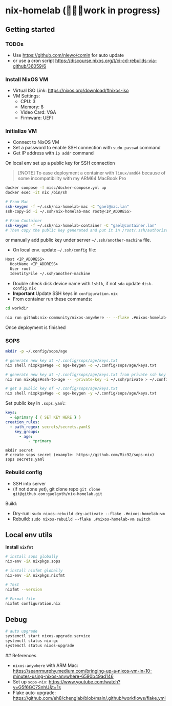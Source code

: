 # nix-homelab (🧑🏾‍💻work in progress)

## Getting started

### TODOs

- Use https://github.com/nlewo/comin for auto update
- or use a cron script https://discourse.nixos.org/t/ci-cd-rebuilds-via-github/36059/6

### Install NixOS VM

- Virtual ISO Link: https://nixos.org/download/#nixos-iso
- VM Settings:
  - CPU: 3
  - Memory: 8
  - Video Card: VGA
  - Firmware: UEFI

### Initialize VM

- Connect to NixOS VM
- Set a password to enable SSH connection with `sudo passwd` command
- Get IP address with `ip addr` command

On local env set up a public key for SSH connection

> [!NOTE] To ease deployment a container with `linux/amd64` because of some incompatibility with my ARM64 MacBook Pro

```sh
docker compose -f misc/docker-compose.yml up
docker exec -it nix /bin/sh
```

```sh
# From Mac
ssh-keygen -f ~/.ssh/nix-homelab-mac -C "gael@mac.lan"
ssh-copy-id -i ~/.ssh/nix-homelab-mac root@<IP_ADDRESS>

# From Container
ssh-keygen -f ~/.ssh/nix-homelab-container -C "gael@container.lan"
# Then copy the public key generated and put it in /root/.ssh/authorized_keys on the VM
```

or manually add public key under server `~/.ssh/another-machine` file.

- On local env. update `~/.ssh/config` file:

```txt
Host <IP_ADDRESS>
  HostName <IP_ADDRESS>
  User root
  IdentityFile ~/.ssh/another-machine
```

- Double check disk device name with `lsblk`, if not `sda` update `disk-config.nix`
- **Important** Update SSH keys in `configuration.nix`
- From container run these commands:

```sh
cd workdir

nix run github:nix-community/nixos-anywhere -- --flake .#nixos-homelab-vm root@<IP_ADDRESS>
```

Once deployment is finished

### SOPS

```sh
mkdir -p ~/.config/sops/age

# generate new key at ~/.config/sops/age/keys.txt
nix shell nixpkgs#age -c age-keygen -o ~/.config/sops/age/keys.txt

# generate new key at ~/.config/sops/age/keys.txt from private ssh key at ~/.ssh/private
nix run nixpkgs#ssh-to-age -- -private-key -i ~/.ssh/private > ~/.config/sops/age/keys.txt

# get a public key of ~/.config/sops/age/keys.txt
nix shell nixpkgs#age -c age-keygen -y ~/.config/sops/age/keys.txt
```

Set public key in `.sops.yaml`:

```yaml
keys:
  - &primary { { SET KEY HERE } }
creation_rules:
  - path_regex: secrets/secrets.yaml$
    key_groups:
      - age:
          - *primary
```

```shell
mkdir secret
# create sops secret (example: https://github.com/Mic92/sops-nix)
sops secrets.yaml
```

### Rebuild config

- SSH into server
- (if not done yet), git clone repo `git clone git@github.com:gaelgoth/nix-homelab.git`

Build:

- Dry-run: `sudo nixos-rebuild dry-activate --flake .#nixos-homelab-vm`
- Rebuild: `sudo nixos-rebuild --flake .#nixos-homelab-vm switch`

## Local env utils

**Install `nixfmt`**

```sh
# install sops globally
nix-env -iA nixpkgs.sops

# install nixfmt globally
nix-env -iA nixpkgs.nixfmt

# Test
nixfmt --version

# Format file
nixfmt configuration.nix
```

## Debug

```sh
# auto upgrade
systemctl start nixos-upgrade.service
systemctl status nix-gc
systemctl status nixos-upgrade

```

## References

- `nixos-anywhere` with ARM Mac: https://seanrmurphy.medium.com/bringing-up-a-nixos-vm-in-10-minutes-using-nixos-anywhere-6590b49ad146
- Set up `sops-nix`: https://www.youtube.com/watch?v=G5f6GC7SnhU&t=1s
- Flake auto-upgrade: https://github.com/eh8/chenglab/blob/main/.github/workflows/flake.yml
